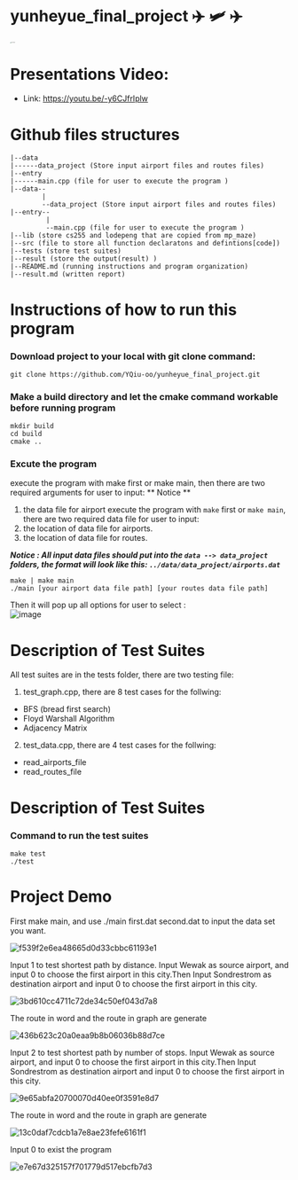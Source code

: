 # yunheyue_final_project ✈️ 🛩️ ✈️

<img src="https://user-images.githubusercontent.com/86536290/206965520-c34a9a50-580b-44f2-b54e-139305bcf820.png" alt="worldmap3" style="zoom:10%" />

# Presentations Video:
* Link: https://youtu.be/-y6CJfrIplw

# Github files structures
```
|--data 
|------data_project (Store input airport files and routes files)
|--entry
|------main.cpp (file for user to execute the program )
|--data--
        |
        --data_project (Store input airport files and routes files)
|--entry--
         |
         --main.cpp (file for user to execute the program )
|--lib (store cs255 and lodepeng that are copied from mp_maze)
|--src (file to store all function declaratons and defintions[code])
|--tests (store test suites)
|--result (store the output(result) )
|--README.md (running instructions and program organization)
|--result.md (written report)

```
# Instructions of how to run this program

### Download project to your local with git clone command:
```
git clone https://github.com/YQiu-oo/yunheyue_final_project.git
```
### Make a build directory and let the cmake command workable before running program 
```
mkdir build
cd build
cmake ..
```


### Excute the program
execute the program with make first or make main, then there are two required arguments for user to input:
** Notice **
1. the data file for airport 
execute the program with `make` first or `make main`, there are two required data file for user to input: <br>
1. the location of data file for airports.
2. the location of data file for routes.

*****Notice** : All input data files should put into the `data --> data_project` folders, the format will look like this: `../data/data_project/airports.dat`***

```
make | make main
./main [your airport data file path] [your routes data file path]
```
Then it will pop up all options for user to select :<br>
![image](https://user-images.githubusercontent.com/86536290/206976385-b8fe35c8-d8cf-4d56-8273-1fc7459502b7.png)


# Description of Test Suites
All test suites are in the tests folder, there are two testing file: <br>
1. test_graph.cpp, there are 8 test cases for the follwing:
* BFS (bread first search)
* Floyd Warshall Algorithm 
* Adjacency Matrix <br>

2. test_data.cpp, there are 4 test cases for the follwing:
* read_airports_file
* read_routes_file


# Description of Test Suites
### Command to run the test suites

```
make test
./test
```


# Project Demo
First make main, and use ./main first.dat second.dat to input the data set you want.

![f539f2e6ea48665d0d33cbbc61193e1](https://user-images.githubusercontent.com/92742463/207180203-22708d73-4417-495b-9d5d-21658a0f50a9.png)

Input 1 to test shortest path by distance. Input Wewak as source airport, and input 0 to choose the first airport in this city.Then Input Sondrestrom as destination airport and input 0 to choose the first airport in this city.

![3bd610cc4711c72de34c50ef043d7a8](https://user-images.githubusercontent.com/92742463/207180235-c43bcf58-45ff-40dd-9e26-5aa0ef759dbc.png)

The route in word and the route in graph are generate

![436b623c20a0eaa9b8b06036b88d7ce](https://user-images.githubusercontent.com/75405352/207177186-92965a48-f107-4b1b-9fc8-d26419779692.png)

Input 2 to test shortest path by number of stops. Input Wewak as source airport, and input 0 to choose the first airport in this city.Then Input Sondrestrom as destination airport and input 0 to choose the first airport in this city.

![9e65abfa20700070d40ee0f3591e8d7](https://user-images.githubusercontent.com/92742463/207181199-1921beaf-88dc-46dd-8036-10e3b8208854.png)

The route in word and the route in graph are generate

![13c0daf7cdcb1a7e8ae23fefe6161f1](https://user-images.githubusercontent.com/75405352/207177117-51c35ca1-559e-489a-b530-13e078313300.png)

Input 0 to exist the program

![e7e67d325157f701779d517ebcfb7d3](https://user-images.githubusercontent.com/92742463/207180293-84ff7d69-6651-47de-b8c1-47e9bcd2f730.png)

